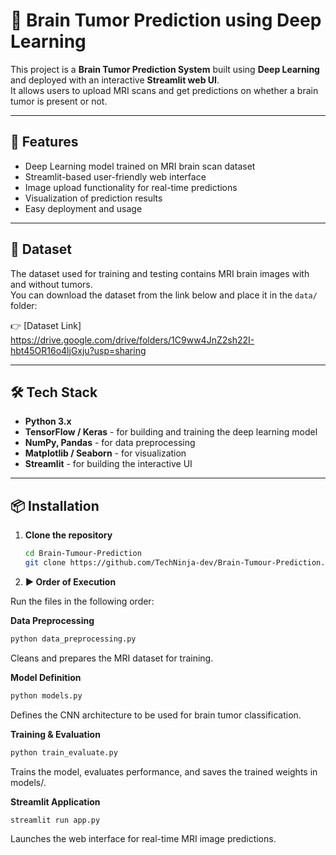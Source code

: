# 🧠 Brain Tumor Prediction using Deep Learning

This project is a **Brain Tumor Prediction System** built using **Deep Learning** and deployed with an interactive **Streamlit web UI**.  
It allows users to upload MRI scans and get predictions on whether a brain tumor is present or not.  

---

## 🚀 Features

- Deep Learning model trained on MRI brain scan dataset  
- Streamlit-based user-friendly web interface  
- Image upload functionality for real-time predictions  
- Visualization of prediction results  
- Easy deployment and usage  

---

## 📂 Dataset

The dataset used for training and testing contains MRI brain images with and without tumors.  
You can download the dataset from the link below and place it in the `data/` folder:

👉 [Dataset Link] https://drive.google.com/drive/folders/1C9ww4JnZ2sh22I-hbt45OR16o4ljGxju?usp=sharing

---

## 🛠️ Tech Stack

- **Python 3.x**  
- **TensorFlow / Keras** - for building and training the deep learning model  
- **NumPy, Pandas** - for data preprocessing  
- **Matplotlib / Seaborn** - for visualization  
- **Streamlit** - for building the interactive UI  

---


## 📦 Installation

1. **Clone the repository**
   ```bash
   cd Brain-Tumour-Prediction
   git clone https://github.com/TechNinja-dev/Brain-Tumour-Prediction.git
2. **▶️ Order of Execution**

Run the files in the following order:

**Data Preprocessing**
```bash
python data_preprocessing.py

```
Cleans and prepares the MRI dataset for training.

**Model Definition**
```bash
python models.py
```

Defines the CNN architecture to be used for brain tumor classification.

**Training & Evaluation**
```bash
python train_evaluate.py

```
Trains the model, evaluates performance, and saves the trained weights in models/.

**Streamlit Application**
```bash
streamlit run app.py
```

Launches the web interface for real-time MRI image predictions.



